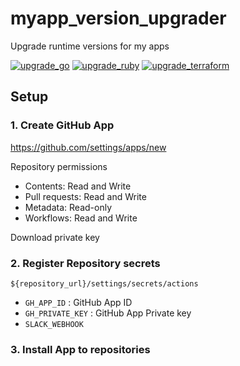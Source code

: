 # myapp_version_upgrader
Upgrade runtime versions for my apps

[![upgrade_go](https://github.com/sue445/myapp_version_upgrader/actions/workflows/upgrade_go.yml/badge.svg)](https://github.com/sue445/myapp_version_upgrader/actions/workflows/upgrade_go.yml)
[![upgrade_ruby](https://github.com/sue445/myapp_version_upgrader/actions/workflows/upgrade_ruby.yml/badge.svg)](https://github.com/sue445/myapp_version_upgrader/actions/workflows/upgrade_ruby.yml)
[![upgrade_terraform](https://github.com/sue445/myapp_version_upgrader/actions/workflows/upgrade_terraform.yml/badge.svg)](https://github.com/sue445/myapp_version_upgrader/actions/workflows/upgrade_terraform.yml)

## Setup
### 1. Create GitHub App
https://github.com/settings/apps/new

Repository permissions

* Contents: Read and Write
* Pull requests: Read and Write
* Metadata: Read-only
* Workflows: Read and Write

Download private key

### 2. Register Repository secrets
`${repository_url}/settings/secrets/actions`

* `GH_APP_ID` : GitHub App ID
* `GH_PRIVATE_KEY` : GitHub App Private key
* `SLACK_WEBHOOK`

### 3. Install App to repositories
